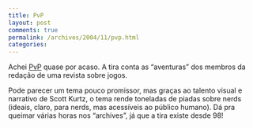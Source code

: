 ```yaml
---
title: PvP
layout: post
comments: true
permalink: /archives/2004/11/pvp.html
categories:
---
```

Achei <a href=http://www.pvponline.com >PvP</a> quase por acaso. A tira conta as &#8220;aventuras&#8221; dos membros da redação de uma revista sobre jogos.

Pode parecer um tema pouco promissor, mas graças ao talento visual e narrativo de Scott Kurtz, o tema rende toneladas de piadas sobre nerds (ideais, claro, para nerds, mas acessíveis ao público humano). Dá pra queimar várias horas nos &#8220;archives&#8221;, já que a tira existe desde 98!